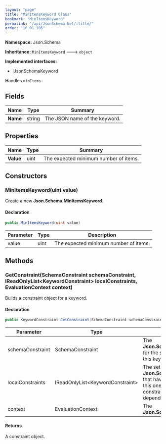 ```yaml
---
layout: "page"
title: "MinItemsKeyword Class"
bookmark: "MinItemsKeyword"
permalink: "/api/JsonSchema.Net/:title/"
order: "10.01.105"
---
```

**Namespace:** Json.Schema

**Inheritance:**
`MinItemsKeyword`
 🡒 
`object`

**Implemented interfaces:**

- IJsonSchemaKeyword

Handles `minItems`.

## Fields

| Name | Type | Summary |
|---|---|---|
| **Name** | string | The JSON name of the keyword. |

## Properties

| Name | Type | Summary |
|---|---|---|
| **Value** | uint | The expected minimum number of items. |

## Constructors

### MinItemsKeyword(uint value)

Create a new **Json.Schema.MinItemsKeyword**.

#### Declaration

```c#
public MinItemsKeyword(uint value)
```

| Parameter | Type | Description |
|---|---|---|
| value | uint | The expected minimum number of items. |


## Methods

### GetConstraint(SchemaConstraint schemaConstraint, IReadOnlyList\<KeywordConstraint\> localConstraints, EvaluationContext context)

Builds a constraint object for a keyword.

#### Declaration

```c#
public KeywordConstraint GetConstraint(SchemaConstraint schemaConstraint, IReadOnlyList<KeywordConstraint> localConstraints, EvaluationContext context)
```

| Parameter | Type | Description |
|---|---|---|
| schemaConstraint | SchemaConstraint | The **Json.Schema.SchemaConstraint** for the schema object that houses this keyword. |
| localConstraints | IReadOnlyList\<KeywordConstraint\> | The set of other **Json.Schema.KeywordConstraint**s that have been processed prior to this one. Will contain the constraints for keyword dependencies. |
| context | EvaluationContext | The **Json.Schema.EvaluationContext**. |


#### Returns

A constraint object.

